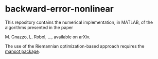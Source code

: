 # backward-error-nonlinear
This repository contains the numerical implementation, in MATLAB, of the algorithms presented in the paper

M. Gnazzo, L. Robol, ..., available on arXiv.

The use of the Riemannian optimization-based approach requires the [manoot package](https://www.manopt.org/index.html).



